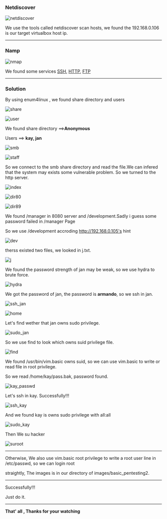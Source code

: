 

### **Netdiscover**

![netdiscover](images/basic_pentesting2/netdiscover.png)

We use the tools called netdiscover scan hosts, we found the 192.168.0.106 is our target virtualbox host ip. 

------

### **Namp**

![nmap](images/basic_pentesting2/nmap.png)

We found some services <u>SSH</u>, <u>HTTP</u>, <u>FTP</u>

------

### Solution

By using enum4linux , we found share directory and users

![share](images/basic_pentesting2/share.png)

![user](images/basic_pentesting2/user.png)

We found share directory ==>**Anonymous**

Users ==> **kay, jan**

![smb](images/basic_pentesting2/smb.png)

![staff](images/basic_pentesting2/staff.png)

So we connect to the smb share directory and read the file.We can infered that the system may exists some vulnerable problem. So we turned to the http server.

![index](images/basic_pentesting2/index.png)

![dir80](images/basic_pentesting2/dir80.png)

![dir89](images/basic_pentesting2/dir89.png)

We found /manager in 8080 server and /development.Sadly i guess some password failed in /manager Page

So we use /development accroding http://192.168.0.105's hint

![dev](images/basic_pentesting2/dev.png)

therss existed two files, we looked in j.txt.

![j](images/basic_pentesting2/j.png)

We found the password strength of jan may be weak, so we use hydra to brute force.

![hydra](images/basic_pentesting2/hydra.png)

We got the password of jan, the password is **armando**, so we ssh in jan.

![ssh_jan](images/basic_pentesting2/ssh_jan.png)

![home](images/basic_pentesting2/home.png)

Let's find wether that jan owns sudo privilege.

![sudo_jan](images/basic_pentesting2/sudo_jan.png)

So we use find to look which owns suid privilege file.

![find](images/basic_pentesting2/find.png)

We found  /usr/bin/vim.basic owns suid, so we can use vim.basic to write or read file in root privilege.

So we read /home/kay/pass.bak, password found.

![kay_passwd](images/basic_pentesting2/kay_passwd.png)

Let's ssh in kay. Successfully!!!

![ssh_kay](images/basic_pentesting2/ssh_kay.png)

And we found kay is owns sudo privilege with all:all

![sudo_kay](images/basic_pentesting2/sudo_kay.png)

Then We su hacker

![suroot](images/basic_pentesting2/suroot.png)

------

Otherwise, We also use vim.basic root privilege to write a root user line in /etc/passwd, so we can login root

straightly, The images is in our directory of  images/basic_pentesting2.

------

Successfully!!!

Just do it.

------

**That' all , Thanks for your watching**